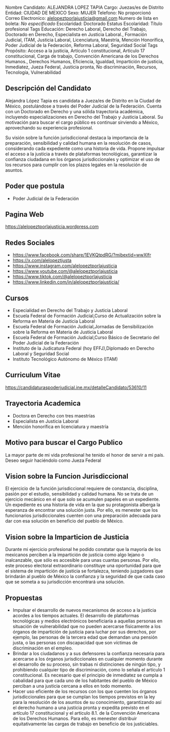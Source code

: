 Nombre Candidato: ALEJANDRA LOPEZ TAPIA
Cargo: Juezas/es de Distrito
Entidad: CIUDAD DE MEXICO
Sexo: MUJER
Telefono: No proporcionó
Correo Electronico: alelopeztporlajusticia@gmail.com
Numero de lista en boleta: *No especificado*
Escolaridad: Doctorado
Estatus Escolaridad: Título profesional
Tags Educación: Derecho Laboral, Derecho del Trabajo, Doctorado en Derecho, Especialista en Justicia Laboral., Formación Judicial, ITAM, Justicia Laboral, Licenciatura, Maestría, Mención Honorífica, Poder Judicial de la Federación, Reforma Laboral, Seguridad Social
Tags Propósito: Acceso a la justicia, Artículo 1 constitucional, Artículo 17 constitucional, Carga de trabajo, Convención Americana de los Derechos Humanos., Derechos Humanos, Eficiencia, Igualdad, Impartición de justicia, Inmediatez, Jueza Federal, Justicia pronta, No discriminación, Recursos, Tecnología, Vulnerabilidad


## Descripción del Candidato 

Alejandra López Tapia es candidata a Jueza/es de Distrito en la Ciudad de México, postulándose a través del Poder Judicial de la Federación. Cuenta con un Doctorado en Derecho y una sólida trayectoria académica, incluyendo especializaciones en Derecho del Trabajo y Justicia Laboral. Su motivación para buscar el cargo público es continuar sirviendo a México, aprovechando su experiencia profesional.

Su visión sobre la función jurisdiccional destaca la importancia de la preparación, sensibilidad y calidad humana en la resolución de casos, considerando cada expediente como una historia de vida. Propone impulsar el acceso a la justicia a través de plataformas tecnológicas, garantizar la confianza ciudadana en los órganos jurisdiccionales y optimizar el uso de los recursos para cumplir con los plazos legales en la resolución de asuntos.


## Poder que postula

- Poder Judicial de la Federación


## Pagina Web

https://alelopeztporlajusticia.wordpress.com


## Redes Sociales

- https://www.facebook.com/share/1EVKQtpdRG/?mibextid=wwXIfr
- https://x.com/alelopeztjusta
- https://www.instagram.com/alelopeztporlajusticia
- https://www.youtube.com/@alelopeztporlajusticia
- https://www.tiktok.com/@alelopeztporlajusticia
- https://www.linkedin.com/in/alelopeztporlajusticia/


## Cursos

- Especialidad en Derecho del Trabajo y Justicia Laboral
- Escuela Federal de Formación Judicial,Curso de Actualización sobre la Reforma en Materia de Justicia Laboral
- Escuela Federal de Formación Judicial,Jornadas de Sensibilización sobre la Reforma en Materia de Justicia Laboral
- Escuela Federal de Formación Judicial,Curso Básico de Secretario del Poder Judicial de la Federación
- Instituto de la Judicatura Federal (hoy EFFJ),Diplomado en Derecho Laboral y Seguridad Social
- Instituto Tecnológico Autónomo de México (ITAM)


## Curriculum Vitae

https://candidaturaspoderjudicial.ine.mx/detalleCandidato/53610/11


## Trayectoria Academica

- Doctora en Derecho con tres maestrías
- Especialista en Justicia Laboral
- Mención honorífica en licenciatura y maestría


## Motivo para buscar el Cargo Publico

La mayor parte de mi vida profesional he tenido el honor de servir a mi país. Deseo seguir haciéndolo como Jueza Federal


## Vision sobre la Funcion Jurisdiccional

El ejercicio de la función jurisdiccional requiere de constancia, disciplina, pasión por el estudio, sensibilidad y calidad humana. No se trata de un ejercicio mecánico en el que solo se acumulen papeles en un expediente. Un expediente es una historia de vida en la que su protagonista alberga la esperanza de encontrar una solución justa. Por ello, es menester que los funcionarios jurisdiccionales cuenten con una preparación adecuada para dar con esa solución en beneficio del pueblo de México.


## Vision sobre la Imparticion de Justicia

Durante mi ejercicio profesional he podido constatar que la mayoría de los mexicanos perciben a la impartición de justicia como algo lejano o inalcanzable, que sólo es accesible para unas cuantas personas. Por ello, este proceso electoral extraordinario constituye una oportunidad para que el sistema de impartición de justicia se fortalezca, teniendo juzgadores que brindarán al pueblo de México la confianza y la seguridad de que cada caso que se someta a su jurisdicción encontrará una solución.


## Propuestas

- Impulsar el desarrollo de nuevos mecanismos de acceso a la justicia acordes a los tiempos actuales. El desarrollo de plataformas tecnológicas y medios electrónicos beneficiaría a aquellas personas en situación de vulnerabilidad que no pueden acercarse físicamente a los órganos de impartición de justicia para luchar por sus derechos, por ejemplo, las personas de la tercera edad que demandan una pensión justa, o las personas con discapacidad que son víctimas de discriminación en el empleo.
- Brindar a los ciudadanos y a sus defensores la confianza necesaria para acercarse a los órganos jurisdiccionales en cualquier momento durante el desarrollo de su proceso, sin trabas ni distinciones de ningún tipo, y prohibiendo cualquier tipo de discriminación, como lo señala el artículo 1 constitucional. Es necesario que el principio de inmediatez se cumpla a cabalidad para que cada uno de los habitantes del pueblo de México perciban a una justicia cercana a ellos en todo momento.
- Hacer uso eficiente de los recursos con los que cuenten los órganos jurisdiccionales para que se cumplan los tiempos previstos en la ley para la resolución de los asuntos de su conocimiento, garantizando así el derecho humano a una justicia pronta y expedita previsto en el artículo 17 constitucional y el artículo 8.1. de la Convención Americana de los Derechos Humanos. Para ello, es menester distribuir equitativamente las cargas de trabajo en beneficio de los justiciables.

